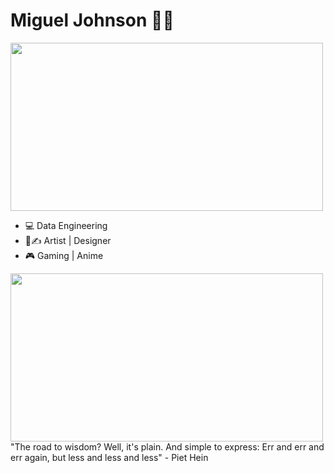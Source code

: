 # Miguel Johnson ✋🏽
<img src="https://images.gr-assets.com/hostedimages/1590410816ra/29537993.gif" width="500" height="269">

- 💻  Data Engineering
- 🎨✍ Artist | Designer
- 🎮 Gaming | Anime 


<img src="https://thumbs.gfycat.com/WhoppingNeglectedAustraliancurlew-size_restricted.gif" width="500" height="269">
"The road to wisdom? Well, it's plain. And simple to express: Err and err and err again, but less and less and less" - Piet Hein

